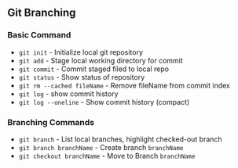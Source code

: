 ## Git Branching

### Basic Command

* `git init` - Initialize local git repository
* `git add` - Stage local working directory for commit
* `git commit` - Commit staged filed to local repo
* `git status` - Show status of repository
* `git rm --cached fileName` - Remove fileName from commit index
* `git log` - show commit history
* `git log --oneline` - Show commit history (compact)


### Branching Commands
* `git branch` - List local branches, highlight checked-out branch
* `git branch branchName` - Create branch `branchName`
* `git checkout branchName` - Move to Branch `branchName` 
